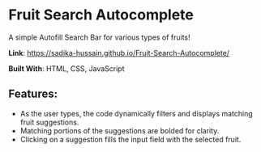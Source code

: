 # Fruit Search Autocomplete   
A simple Autofill Search Bar for various types of fruits!    

**Link**: https://sadika-hussain.github.io/Fruit-Search-Autocomplete/    

**Built With**: HTML, CSS, JavaScript  
## Features:  
* As the user types, the code dynamically filters and displays matching fruit suggestions.  
* Matching portions of the suggestions are bolded for clarity.  
* Clicking on a suggestion fills the input field with the selected fruit.
